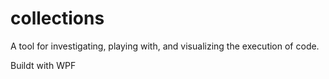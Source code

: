 collections
===========

A tool for investigating, playing with, and visualizing the execution of code.

Buildt with WPF
